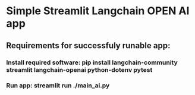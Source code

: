 # Simple Streamlit Langchain OPEN AI app
## Requirements for successfuly runable app:
### Install required software: pip install langchain-community streamlit langchain-openai python-dotenv pytest
### Run app: streamlit run ./main_ai.py
